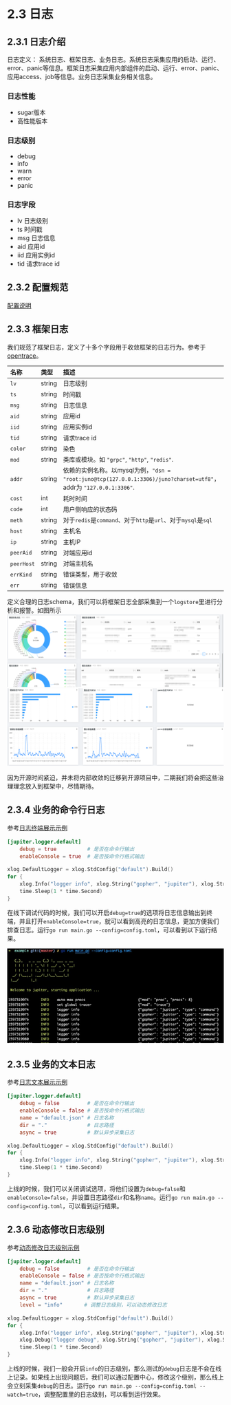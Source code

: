 # 2.3 日志

## 2.3.1 日志介绍
日志定义： 系统日志、框架日志、业务日志。系统日志采集应用的启动、运行、error、panic等信息。框架日志采集应用内部组件的启动、运行、error、panic、应用access、job等信息。业务日志采集业务相关信息。

### 日志性能
* sugar版本
* 高性能版本

### 日志级别
* debug
* info
* warn
* error
* panic

### 日志字段
* lv 日志级别
* ts 时间戳
* msg 日志信息
* aid 应用id
* iid 应用实例id
* tid 请求trace id

## 2.3.2 配置规范
[配置说明](../jupiter/6.1logger.md)

## 2.3.3 框架日志
我们规范了框架日志，定义了十多个字段用于收敛框架的日志行为。参考于[opentrace](https://github.com/opentracing-contrib/opentracing-specification-zh/blob/master/semantic_conventions.md)。

|  名称 | 类型 | 描述 |
|:--------------|:-----|:-------------------|
|`lv`| string| 日志级别|
|`ts`| string| 时间戳|
|`msg`| string| 日志信息|
|`aid`| string| 应用id|
|`iid`| string| 应用实例id|
|`tid`| string| 请求trace id|
|`color`| string| 染色|
|`mod` | string  | 类库或模块。如 `"grpc"`, `"http"`, `"redis"`. |
|`addr` | string | 依赖的实例名称。以mysql为例，`"dsn = "root:juno@tcp(127.0.0.1:3306)/juno?charset=utf8"`，addr为 `"127.0.0.1:3306"`. |
|`cost` | int | 耗时时间 |
|`code` | int | 用户侧响应的状态码 |
|`meth` | string | 对于`redis`是`command`、对于`http`是`url`、对于`mysql`是`sql` |
|`host`| string | 主机名 |
|`ip`| string | 主机IP |
|`peerAid`| string | 对端应用id |
|`peerHost`| string | 对端主机名 |
|`errKind`| string | 错误类型，用于收敛 |
|`err`| string | 错误信息 |

定义合理的日志schema，我们可以将框架日志全部采集到一个``logstore``里进行分析和报警。如图所示
![image](../static/jupiter/dashboard1.png)
![image](../static/jupiter/dashboard2.png)

因为开源时间紧迫，并未将内部收敛的迁移到开源项目中，二期我们将会把这些治理理念放入到框架中，尽情期待。

## 2.3.4 业务的命令行日志
参考[日志终端展示示例](https://github.com/douyu/jupiter-examples/tree/main/logger/command)
```toml
[jupiter.logger.default]
    debug = true          # 是否在命令行输出
    enableConsole = true  # 是否按命令行格式输出
```
```go
xlog.DefaultLogger = xlog.StdConfig("default").Build()
for {
    xlog.Info("logger info", xlog.String("gopher", "jupiter"), xlog.String("type", "command"))
    time.Sleep(1 * time.Second)
}
```
在线下调试代码的时候，我们可以开启``debug=true``的选项将日志信息输出到终端，并且打开``enableConsole=true``，就可以看到高亮的日志信息，更加方便我们排查日志。运行``go run main.go --config=config.toml``，可以看到以下运行结果。

![命令行日志](../static/jupiter/logger-command.png)

## 2.3.5 业务的文本日志
参考[日志文本展示示例](https://github.com/douyu/jupiter-examples/tree/main/logger/file)
```toml
[jupiter.logger.default]
    debug = false         # 是否在命令行输出
    enableConsole = false # 是否按命令行格式输出
    name = "default.json" # 日志名称
    dir = "."             # 日志路径
    async = true          # 默认异步采集日志
```
```go
xlog.DefaultLogger = xlog.StdConfig("default").Build()
for {
    xlog.Info("logger info", xlog.String("gopher", "jupiter"), xlog.String("type", "command"))
    time.Sleep(1 * time.Second)
}
```
上线的时候，我们可以关闭调试选项，将他们设置为``debug=false``和``enableConsole=false``，并设置日志路径``dir``和名称``name``。运行``go run main.go --config=config.toml``，可以看到运行结果。


## 2.3.6 动态修改日志级别
参考[动态修改日志级别示例](https://github.com/douyu/jupiter-examples/tree/main/logger/fileWatch)
```toml
[jupiter.logger.default]
    debug = false         # 是否在命令行输出
    enableConsole = false # 是否按命令行格式输出
    name = "default.json" # 日志名称
    dir = "."             # 日志路径
    async = true          # 默认异步采集日志
    level = "info"       # 调整日志级别，可以动态修改日志         
```
```go
xlog.DefaultLogger = xlog.StdConfig("default").Build()
for {
    xlog.Info("logger info", xlog.String("gopher", "jupiter"), xlog.String("type", "command"))
    xlog.Debug("logger debug", xlog.String("gopher", "jupiter"), xlog.String("type", "command"))
    time.Sleep(1 * time.Second)
}
```
上线的时候，我们一般会开启``info``的日志级别，那么测试的``debug``日志是不会在线上记录。如果线上出现问题后，我们可以通过配置中心，修改这个级别，那么线上会立刻采集``debug``的日志。运行``go run main.go --config=config.toml --watch=true``，调整配置里的日志级别，可以看到运行效果。



